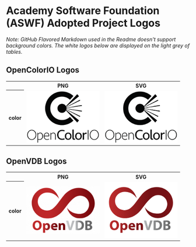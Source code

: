 # Academy Software Foundation (ASWF) Adopted Project Logos

*Note: GitHub Flavored Markdown used in the Readme doesn't support background colors. The white logos below are displayed on the light grey of tables.*

## OpenColorIO Logos

<table>
    <tr>
        <th></th>
        <th>PNG</th>
        <th>SVG</th>
    </tr>
    <tr>
        <th>color</th>
        <td><img src="/projects/opencolorio/opencolorio-color.png" width="200"></td>
        <td><img src="/projects/opencolorio/opencolorio-color.svg" width="200"></td>
    </tr>
    <!-- <tr>
        <th>black</th>
        <td><img src="/projects/opencolorio/opencolorio-black.png" width="200"></td>
        <td><img src="/projects/opencolorio/opencolorio-black.svg" width="200"></td>
    </tr>
    <tr>
        <th>white</th>
        <td><img src="/projects/opencolorio/opencolorio-white.png" width="200"></td>
        <td><img src="/projects/opencolorio/opencolorio-white.svg" width="200"></td>
    </tr> -->
</table>

## OpenVDB Logos

<table>
    <tr>
        <th></th>
        <th>PNG</th>
        <th>SVG</th>
    </tr>
    <tr>
        <th>color</th>
        <td><img src="/projects/openvdb/openvdb-color.png" width="200"></td>
        <td><img src="/projects/openvdb/openvdb-color.svg" width="200"></td>
    </tr>
    <!-- <tr>
        <th>black</th>
        <td><img src="/projects/openvdb/openvdb-black.png" width="200"></td>
        <td><img src="/projects/openvdb/openvdb-black.svg" width="200"></td>
    </tr>
    <tr>
        <th>white</th>
        <td><img src="/projects/openvdb/openvdb-white.png" width="200"></td>
        <td><img src="/projects/openvdb/openvdb-white.svg" width="200"></td>
    </tr> -->
</table>
